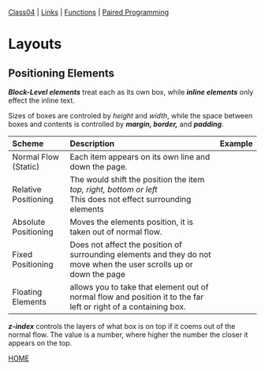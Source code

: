 [Class04](https://cassandraortiz.github.io/reading-notes/Class04/class04) \| [Links](https://cassandraortiz.github.io/reading-notes/Class04/class04_links) \| [Functions](https://cassandraortiz.github.io/reading-notes/Class04/class04_functions) \| [Paired Programming](https://cassandraortiz.github.io/reading-notes/Class04/class04_pairedProgramming)  

# Layouts

## Positioning Elements

***Block-Level elements*** treat each as its own box, while ***inline elements*** only effect the inline text. 

Sizes of boxes are controled by *height* and *width*, while the space between boxes and contents is controlled by ***margin, border,*** and ***padding***.

| Scheme | Description | Example |
| :----- | :---------- | ------- |
| Normal Flow (Static)| Each item appears on its own line and down the page.| |
| Relative Positioning| The would shift the position the item *top, right, bottom or left* <br /> This does not effect surrounding elements | |
| Absolute Positioning | Moves the elements position, it is taken out of normal flow. | |
| Fixed Positioning | Does not affect the position of surrounding elements and they do not move when the user scrolls up or down the page | |
| Floating Elements | allows you to take that element out of normal flow and position it to the far left or right of a containing box.| |

***z-index*** controls the layers of what box is on top if it coems out of the normal flow. The value is a number, where higher the number the closer it appears on the top.

[HOME](https://cassandraortiz.github.io/reading-notes)



